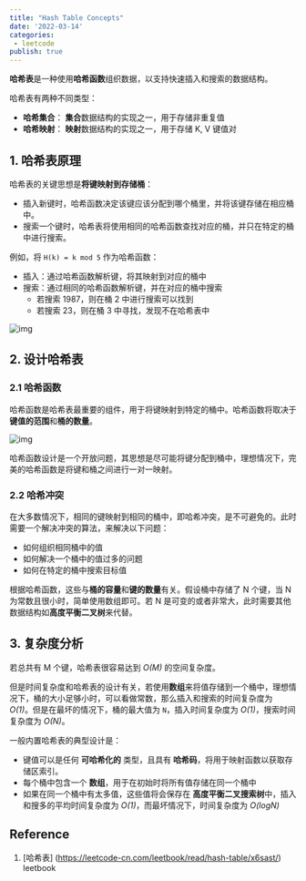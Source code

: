 ```yaml
---
title: "Hash Table Concepts"
date: '2022-03-14'
categories:
 - leetcode
publish: true
---
```


**哈希表**是一种使用**哈希函数**组织数据，以支持快速插入和搜索的数据结构。

哈希表有两种不同类型：

- **哈希集合**： **集合**数据结构的实现之一，用于存储非重复值
- **哈希映射**： **映射**数据结构的实现之一，用于存储 K, V 键值对

## 1. 哈希表原理

哈希表的关键思想是**将键映射到存储桶**：

- 插入新键时，哈希函数决定该键应该分配到哪个桶里，并将该键存储在相应桶中。
- 搜索一个键时，哈希表将使用相同的哈希函数查找对应的桶，并只在特定的桶中进行搜索。

例如，将 `H(k) = k mod 5` 作为哈希函数：

- 插入：通过哈希函数解析键，将其映射到对应的桶中
- 搜索：通过相同的哈希函数解析键，并在对应的桶中搜索
  - 若搜索 1987，则在桶 2 中进行搜索可以找到
  - 若搜索 23，则在桶 3 中寻找，发现不在哈希表中

![img](https://aliyun-lc-upload.oss-cn-hangzhou.aliyuncs.com/aliyun-lc-upload/uploads/2018/09/06/screen-shot-2018-02-19-at-183537.png)

## 2. 设计哈希表

### 2.1 哈希函数

哈希函数是哈希表最重要的组件，用于将键映射到特定的桶中。哈希函数将取决于**键值的范围**和**桶的数量**。

![img](https://aliyun-lc-upload.oss-cn-hangzhou.aliyuncs.com/aliyun-lc-upload/uploads/2018/05/04/screen-shot-2018-05-04-at-145454.png)

哈希函数设计是一个开放问题，其思想是尽可能将键分配到桶中，理想情况下，完美的哈希函数是将键和桶之间进行一对一映射。

### 2.2 哈希冲突

在大多数情况下，相同的键映射到相同的桶中，即哈希冲突，是不可避免的。此时需要一个解决冲突的算法，来解决以下问题：

- 如何组织相同桶中的值
- 如何解决一个桶中的值过多的问题
- 如何在特定的桶中搜索目标值

根据哈希函数，这些与**桶的容量**和**键的数量**有关。假设桶中存储了 N 个键，当 N 为常数且很小时，简单使用数组即可。若 N 是可变的或者非常大，此时需要其他数据结构如**高度平衡二叉树**来代替。

## 3. 复杂度分析

若总共有 M 个键，哈希表很容易达到 *O(M)* 的空间复杂度。

但是时间复杂度和哈希表的设计有关，若使用**数组**来将值存储到一个桶中，理想情况下，桶的大小足够小时，可以看做常数，那么插入和搜索的时间复杂度为 *O(1)*。但是在最坏的情况下，桶的最大值为 `N`，插入时间复杂度为 *O(1)*，搜索时间复杂度为 *O(N)*。

一般内置哈希表的典型设计是：

- 键值可以是任何 **可哈希化的** 类型，且具有 **哈希码**，将用于映射函数以获取存储区索引。
- 每个桶中包含一个 **数组**，用于在初始时将所有值存储在同一个桶中
- 如果在同一个桶中有太多值，这些值将会保存在 **高度平衡二叉搜索树**中，插入和搜多的平均时间复杂度为 *O(1)*，而最坏情况下，时间复杂度为 *O(logN)*



## Reference

1. [哈希表] (https://leetcode-cn.com/leetbook/read/hash-table/x6sast/) leetbook
